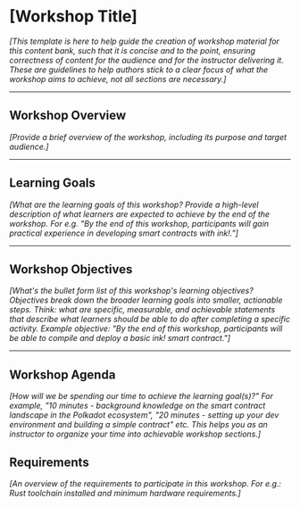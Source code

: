 # [Workshop Title]

_[This template is here to help guide the creation of workshop material for this content bank, such that it is concise and to the point, ensuring correctness of content for the audience and for the instructor delivering it. These are guidelines to help authors stick to a clear focus of what the workshop aims to achieve, not all sections are necessary.]_

---

## Workshop Overview

_[Provide a brief overview of the workshop, including its purpose and target audience.]_

---

## Learning Goals

_[What are the learning goals of this workshop? Provide a high-level description of what learners are expected to achieve by the end of the workshop. For e.g. "By the end of this workshop, participants will gain practical experience in developing smart contracts with ink!."]_

---

## Workshop Objectives

_[What's the bullet form list of this workshop's learning objectives? Objectives break down the broader learning goals into smaller, actionable steps. Think: what are specific, measurable, and achievable statements that describe what learners should be able to do after completing a specific activity. Example objective: "By the end of this workshop, participants will be able to compile and deploy a basic ink! smart contract."]_

---

## Workshop Agenda

_[How will we be spending our time to achieve the learning goal(s)?" For example, "10 minutes - background knowledge on the smart contract landscape in the Polkadot ecosystem", "20 minutes - setting up your dev environment and building a simple contract" etc. This helps you as an instructor to organize your time into achievable workshop sections.]_

## Requirements

_[An overview of the requirements to participate in this workshop. For e.g.: Rust toolchain installed and minimum hardware requirements.]_

